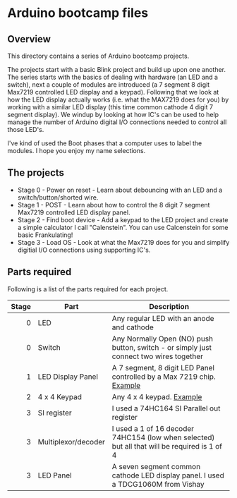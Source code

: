 # Arduino bootcamp files

## Overview

This directory contains a series of Arduino bootcamp projects.

The projects start with a basic Blink project and build up upon one another.
The series starts with the basics of dealing with hardware (an LED and a switch), next a couple
of modules are introduced (a 7 segment 8 digit Max7219 controlled LED display and a keypad).
Following that we look at how the LED display actually works (i.e. what the MAX7219 does for you)
by working with a similar LED display (this time common cathode 4 digit 7 segment display). We windup
by looking at how IC's can be used to help manage the number of Arduino digital I/O connections
needed to control all those LED's.

I've kind of used the Boot phases that a computer uses to label the modules. I hope you enjoy
my name selections.

## The projects

* Stage 0 - Power on reset - Learn about debouncing with an LED and a switch/button/shorted wire.
* Stage 1 - POST - Learn about how to control the 8 digit 7 segment Max7219 controlled LED display panel.
* Stage 2 - Find boot device - Add a keypad to the LED project and create a simple calculator I call "Calenstein".
You can use Calcenstein for some basic Frankulating!
* Stage 3 - Load OS - Look at what the Max7219 does for you and simplify digitial I/O connections using
supporting IC's.


## Parts required
Following is a list of the parts required for each project.

|Stage|Part|Description|
|----:|-----------|-------|
|0|LED|Any regular LED with an anode and cathode|
|0|Switch|Any Normally Open (NO) push button, switch - or simply just connect two wires together|
|1|LED Display Panel|A 7 segment, 8 digit LED Panel controlled by a Max 7219 chip. [Example](https://www.jaycar.com.au/8-digit-7-segment-display-module/p/XC3714 "Jaycar XC3714")|
|2|4 x 4 Keypad|Any 4 x 4 keypad. [Example](https://core-electronics.com.au/4x4-matrix-keypad.html "Core Electronics ADA3844")|
|3|SI register|I used a 74HC164 SI Parallel out register|
|3|Multiplexor/decoder|I used a 1 of 16 decoder 74HC154 (low when selected) but all that will be required is 1 of 4|
|3|LED Panel|A seven segment common cathode LED display panel. I used a TDCG1060M from Vishay|


